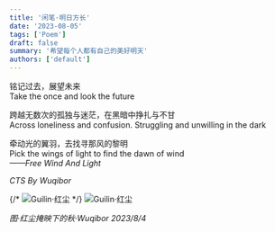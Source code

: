 ```yaml
---
title: '闲笔·明日方长'
date: '2023-08-05'
tags: ['Poem']
draft: false
summary: '希望每个人都有自己的美好明天'
authors: ['default']
---
```


铭记过去，展望未来  
Take the once and look the future

跨越无数次的孤独与迷茫，在黑暗中挣扎与不甘  
Across loneliness and confusion. Struggling and unwilling in the dark

牵动光的翼羽，去找寻那风的黎明  
Pick the wings of light to find the dawn of wind  
_——Free Wind And Light_

_CTS By Wuqibor_


{/* ![Guilin·红尘](/static/images/blog/202308/IMG_20230715_192339.jpg) */}
![Guilin·红尘](https://img30.360buyimg.com/myjd/jfs/t20270607/178418/19/41376/1695191/66632547F6f699acb/8688ce4696f49b8e.jpg)

_图·红尘掩映下的秋·Wuqibor 2023/8/4_
